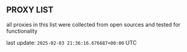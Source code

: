 ## PROXY LIST

all proxies in this list were collected from open sources and tested for functionality

last update: `2025-02-03 21:36:16.676687+00:00` UTC